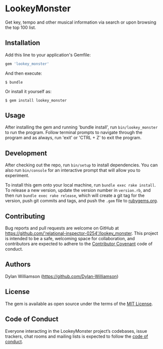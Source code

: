 # LookeyMonster

Get key, tempo and other musical information via search or upon browsing the top 100 list.

## Installation

Add this line to your application's Gemfile:

```ruby
gem 'lookey_monster'
```

And then execute:

    $ bundle

Or install it yourself as:

    $ gem install lookey_monster

## Usage

After installing the gem and running 'bundle install', run `bin/lookey_monster` to run the program. Follow terminal prompts to navigate through the program and as always, run 'exit' or 'CTRL + Z' to exit the program.

## Development

After checking out the repo, run `bin/setup` to install dependencies. You can also run `bin/console` for an interactive prompt that will allow you to experiment.

To install this gem onto your local machine, run `bundle exec rake install`. To release a new version, update the version number in `version.rb`, and then run `bundle exec rake release`, which will create a git tag for the version, push git commits and tags, and push the `.gem` file to [rubygems.org](https://rubygems.org).

## Contributing

Bug reports and pull requests are welcome on GitHub at https://github.com/'relational-inspector-0254'/lookey_monster. This project is intended to be a safe, welcoming space for collaboration, and contributors are expected to adhere to the [Contributor Covenant](http://contributor-covenant.org) code of conduct.

## Authors

Dylan Williamson (https://github.com/Dylan-Williamson)

## License

The gem is available as open source under the terms of the [MIT License](https://opensource.org/licenses/MIT).

## Code of Conduct

Everyone interacting in the LookeyMonster project’s codebases, issue trackers, chat rooms and mailing lists is expected to follow the [code of conduct](https://github.com/'relational-inspector-0254'/lookey_monster/blob/master/CODE_OF_CONDUCT.md).
